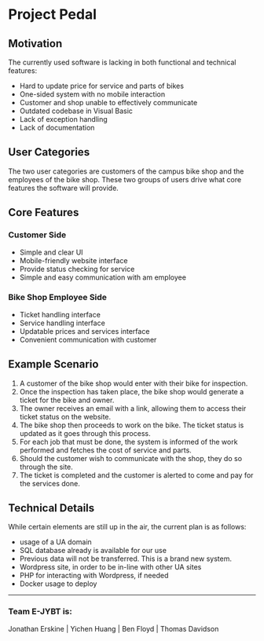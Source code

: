 # Project Pedal

## Motivation
The currently used software is lacking in both functional and technical features:
- Hard to update price for service and parts of bikes
- One-sided system with no mobile interaction
- Customer and shop unable to effectively communicate
- Outdated codebase in Visual Basic
- Lack of exception handling
- Lack of documentation

## User Categories
The two user categories are customers of the campus bike shop and the employees of the bike shop.
These two groups of users drive what core features the software will provide.

## Core Features

### Customer Side
- Simple and clear UI
- Mobile-friendly website interface
- Provide status checking for service
- Simple and easy communication with am employee

### Bike Shop Employee Side
- Ticket handling interface
- Service handling interface
- Updatable prices and services interface
- Convenient communication with customer

## Example Scenario
1. A customer of the bike shop would enter with their bike for inspection.
2. Once the inspection has taken place, the bike shop would generate a ticket for the bike and owner.
3. The owner receives an email with a link, allowing them to access their ticket status on the website.
4. The bike shop then proceeds to work on the bike. The ticket status is updated as it goes through this process.
5. For each job that must be done, the system is informed of the work performed and fetches the cost of service and parts.
6. Should the customer wish to communicate with the shop, they do so through the site.
7. The ticket is completed and the customer is alerted to come and pay for the services done.


## Technical Details
While certain elements are still up in the air, the current plan is as follows:
- usage of a UA domain
- SQL database already is available for our use
- Previous data will not be transferred. This is a brand new system.
- Wordpress site, in order to be in-line with other UA sites
- PHP for interacting with Wordpress, if needed
- Docker usage to deploy
---

### Team E-JYBT is:
Jonathan Erskine | Yichen Huang | Ben Floyd | Thomas Davidson 
